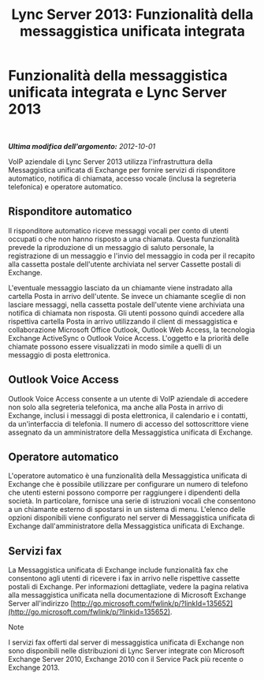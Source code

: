 ﻿---
title: 'Lync Server 2013: Funzionalità della messaggistica unificata integrata'
TOCTitle: Funzionalità della messaggistica unificata integrata e Lync Server
ms:assetid: 094f549d-fccc-43ab-9f39-6ddd18130915
ms:mtpsurl: https://technet.microsoft.com/it-it/library/Gg398144(v=OCS.15)
ms:contentKeyID: 49299615
ms.date: 08/24/2015
mtps_version: v=OCS.15
ms.translationtype: HT
---

# Funzionalità della messaggistica unificata integrata e Lync Server 2013

 

_**Ultima modifica dell'argomento:** 2012-10-01_

VoIP aziendale di Lync Server 2013 utilizza l'infrastruttura della Messaggistica unificata di Exchange per fornire servizi di risponditore automatico, notifica di chiamata, accesso vocale (inclusa la segreteria telefonica) e operatore automatico.

## Risponditore automatico

Il risponditore automatico riceve messaggi vocali per conto di utenti occupati o che non hanno risposto a una chiamata. Questa funzionalità prevede la riproduzione di un messaggio di saluto personale, la registrazione di un messaggio e l'invio del messaggio in coda per il recapito alla cassetta postale dell'utente archiviata nel server Cassette postali di Exchange.

L'eventuale messaggio lasciato da un chiamante viene instradato alla cartella Posta in arrivo dell'utente. Se invece un chiamante sceglie di non lasciare messaggi, nella cassetta postale dell'utente viene archiviata una notifica di chiamata non risposta. Gli utenti possono quindi accedere alla rispettiva cartella Posta in arrivo utilizzando il client di messaggistica e collaborazione Microsoft Office Outlook, Outlook Web Access, la tecnologia Exchange ActiveSync o Outlook Voice Access. L'oggetto e la priorità delle chiamate possono essere visualizzati in modo simile a quelli di un messaggio di posta elettronica.

## Outlook Voice Access

Outlook Voice Access consente a un utente di VoIP aziendale di accedere non solo alla segreteria telefonica, ma anche alla Posta in arrivo di Exchange, inclusi i messaggi di posta elettronica, il calendario e i contatti, da un'interfaccia di telefonia. Il numero di accesso del sottoscrittore viene assegnato da un amministratore della Messaggistica unificata di Exchange.

## Operatore automatico

L'operatore automatico è una funzionalità della Messaggistica unificata di Exchange che è possibile utilizzare per configurare un numero di telefono che utenti esterni possono comporre per raggiungere i dipendenti della società. In particolare, fornisce una serie di istruzioni vocali che consentono a un chiamante esterno di spostarsi in un sistema di menu. L'elenco delle opzioni disponibili viene configurato nel server di Messaggistica unificata di Exchange dall'amministratore della Messaggistica unificata di Exchange.

## Servizi fax

La Messaggistica unificata di Exchange include funzionalità fax che consentono agli utenti di ricevere i fax in arrivo nelle rispettive cassette postali di Exchange. Per informazioni dettagliate, vedere la pagina relativa alla messaggistica unificata nella documentazione di Microsoft Exchange Server all'indirizzo [http://go.microsoft.com/fwlink/p/?linkId=135652](http://go.microsoft.com/fwlink/p/?linkid=135652).


> [!NOTE]
> I servizi fax offerti dal server di messaggistica unificata di Exchange non sono disponibili nelle distribuzioni di Lync Server integrate con Microsoft Exchange Server 2010, Exchange 2010 con il Service Pack più recente o Exchange 2013.


